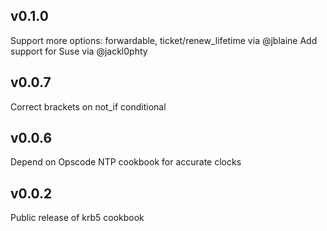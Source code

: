## v0.1.0

  Support more options: forwardable, ticket/renew_lifetime via @jblaine
  Add support for Suse via @jackl0phty

## v0.0.7

  Correct brackets on not_if conditional

## v0.0.6

  Depend on Opscode NTP cookbook for accurate clocks

## v0.0.2

  Public release of krb5 cookbook
